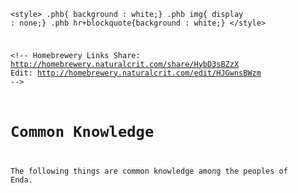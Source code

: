 <code><pre>&lt;style&gt;
  .phb{ background : white;}
  .phb img{ display : none;}
  .phb hr+blockquote{background : white;}
&lt;/style&gt;

&lt;!--
Homebrewery Links
Share: http://homebrewery.naturalcrit.com/share/HybD3sBZzX
Edit: http://homebrewery.naturalcrit.com/edit/HJGwnsBWzm
--&gt;

# Common Knowledge

The following things are common knowledge among the peoples of Enda.


</pre></code>